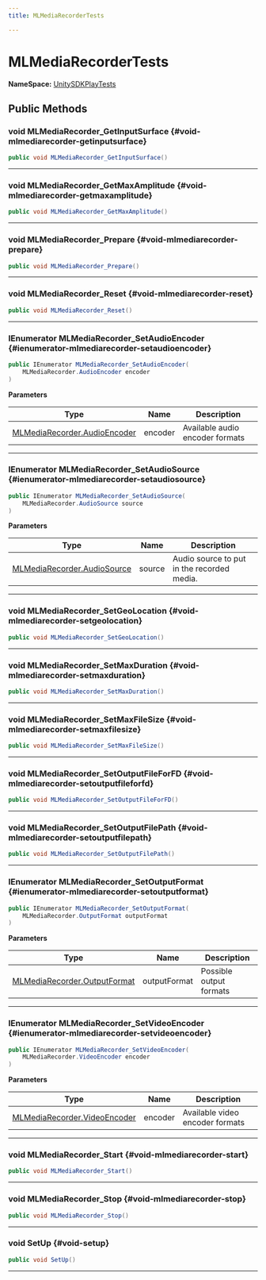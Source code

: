 ```yaml
---
title: MLMediaRecorderTests

---
```


# MLMediaRecorderTests



**NameSpace:** 
[UnitySDKPlayTests](/versioned_docs/version-31-Aug-2023/unity-api/api/UnitySDKPlayTests/UnitySDKPlayTests.md) 








## Public Methods

### void MLMediaRecorder_GetInputSurface {#void-mlmediarecorder-getinputsurface}

```csharp
public void MLMediaRecorder_GetInputSurface()
```






-----------

### void MLMediaRecorder_GetMaxAmplitude {#void-mlmediarecorder-getmaxamplitude}

```csharp
public void MLMediaRecorder_GetMaxAmplitude()
```






-----------

### void MLMediaRecorder_Prepare {#void-mlmediarecorder-prepare}

```csharp
public void MLMediaRecorder_Prepare()
```






-----------

### void MLMediaRecorder_Reset {#void-mlmediarecorder-reset}

```csharp
public void MLMediaRecorder_Reset()
```






-----------

### IEnumerator MLMediaRecorder_SetAudioEncoder {#ienumerator-mlmediarecorder-setaudioencoder}

```csharp
public IEnumerator MLMediaRecorder_SetAudioEncoder(
    MLMediaRecorder.AudioEncoder encoder
)
```


**Parameters**

| Type | Name  | Description  | 
|--|--|--|
| [MLMediaRecorder.AudioEncoder](/versioned_docs/version-31-Aug-2023/unity-api/api/UnityEngine.XR.MagicLeap/MLMediaRecorder/UnityEngine.XR.MagicLeap.MLMediaRecorder.md#enums-audioencoder) |encoder|Available audio encoder formats |






-----------

### IEnumerator MLMediaRecorder_SetAudioSource {#ienumerator-mlmediarecorder-setaudiosource}

```csharp
public IEnumerator MLMediaRecorder_SetAudioSource(
    MLMediaRecorder.AudioSource source
)
```


**Parameters**

| Type | Name  | Description  | 
|--|--|--|
| [MLMediaRecorder.AudioSource](/versioned_docs/version-31-Aug-2023/unity-api/api/UnityEngine.XR.MagicLeap/MLMediaRecorder/UnityEngine.XR.MagicLeap.MLMediaRecorder.md#enums-audiosource) |source|Audio source to put in the recorded media. |






-----------

### void MLMediaRecorder_SetGeoLocation {#void-mlmediarecorder-setgeolocation}

```csharp
public void MLMediaRecorder_SetGeoLocation()
```






-----------

### void MLMediaRecorder_SetMaxDuration {#void-mlmediarecorder-setmaxduration}

```csharp
public void MLMediaRecorder_SetMaxDuration()
```






-----------

### void MLMediaRecorder_SetMaxFileSize {#void-mlmediarecorder-setmaxfilesize}

```csharp
public void MLMediaRecorder_SetMaxFileSize()
```






-----------

### void MLMediaRecorder_SetOutputFileForFD {#void-mlmediarecorder-setoutputfileforfd}

```csharp
public void MLMediaRecorder_SetOutputFileForFD()
```






-----------

### void MLMediaRecorder_SetOutputFilePath {#void-mlmediarecorder-setoutputfilepath}

```csharp
public void MLMediaRecorder_SetOutputFilePath()
```






-----------

### IEnumerator MLMediaRecorder_SetOutputFormat {#ienumerator-mlmediarecorder-setoutputformat}

```csharp
public IEnumerator MLMediaRecorder_SetOutputFormat(
    MLMediaRecorder.OutputFormat outputFormat
)
```


**Parameters**

| Type | Name  | Description  | 
|--|--|--|
| [MLMediaRecorder.OutputFormat](/versioned_docs/version-31-Aug-2023/unity-api/api/UnityEngine.XR.MagicLeap/MLMediaRecorder/UnityEngine.XR.MagicLeap.MLMediaRecorder.md#enums-outputformat) |outputFormat|Possible output formats |






-----------

### IEnumerator MLMediaRecorder_SetVideoEncoder {#ienumerator-mlmediarecorder-setvideoencoder}

```csharp
public IEnumerator MLMediaRecorder_SetVideoEncoder(
    MLMediaRecorder.VideoEncoder encoder
)
```


**Parameters**

| Type | Name  | Description  | 
|--|--|--|
| [MLMediaRecorder.VideoEncoder](/versioned_docs/version-31-Aug-2023/unity-api/api/UnityEngine.XR.MagicLeap/MLMediaRecorder/UnityEngine.XR.MagicLeap.MLMediaRecorder.md#enums-videoencoder) |encoder|Available video encoder formats |






-----------

### void MLMediaRecorder_Start {#void-mlmediarecorder-start}

```csharp
public void MLMediaRecorder_Start()
```






-----------

### void MLMediaRecorder_Stop {#void-mlmediarecorder-stop}

```csharp
public void MLMediaRecorder_Stop()
```






-----------

### void SetUp {#void-setup}

```csharp
public void SetUp()
```






-----------


